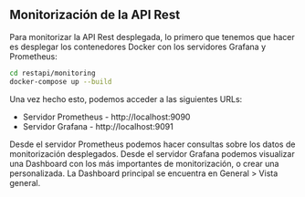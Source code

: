 ## Monitorización de la API Rest
Para monitorizar la API Rest desplegada, lo primero que tenemos que hacer es desplegar los contenedores Docker con los servidores Grafana y Prometheus:
```bash
cd restapi/monitoring
docker-compose up --build
```
Una vez hecho esto, podemos acceder a las siguientes URLs:
-   Servidor Prometheus - http://localhost:9090
-   Servidor Grafana - http://localhost:9091

Desde el servidor Prometheus podemos hacer consultas sobre los datos de monitorización desplegados. Desde el servidor Grafana podemos visualizar una Dashboard con los más importantes de monitorización, o crear una personalizada. La Dashboard principal se encuentra en General > Vista general.
